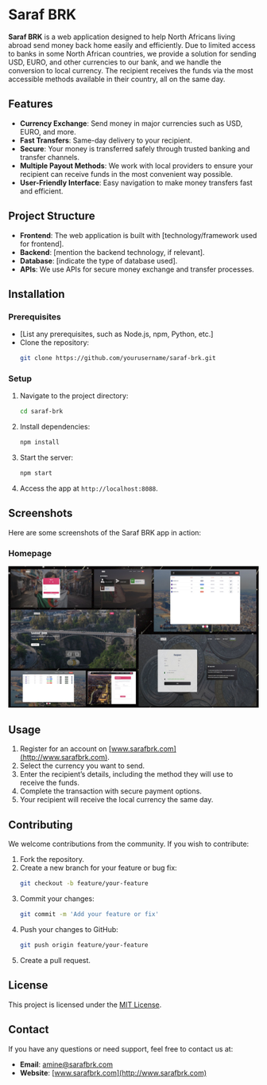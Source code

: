 # Saraf BRK

**Saraf BRK** is a web application designed to help North Africans living abroad send money back home easily and efficiently. Due to limited access to banks in some North African countries, we provide a solution for sending USD, EURO, and other currencies to our bank, and we handle the conversion to local currency. The recipient receives the funds via the most accessible methods available in their country, all on the same day.

## Features

- **Currency Exchange**: Send money in major currencies such as USD, EURO, and more.
- **Fast Transfers**: Same-day delivery to your recipient.
- **Secure**: Your money is transferred safely through trusted banking and transfer channels.
- **Multiple Payout Methods**: We work with local providers to ensure your recipient can receive funds in the most convenient way possible.
- **User-Friendly Interface**: Easy navigation to make money transfers fast and efficient.

## Project Structure

- **Frontend**: The web application is built with [technology/framework used for frontend].
- **Backend**: [mention the backend technology, if relevant].
- **Database**: [indicate the type of database used].
- **APIs**: We use APIs for secure money exchange and transfer processes.

## Installation

### Prerequisites
- [List any prerequisites, such as Node.js, npm, Python, etc.]
- Clone the repository:  
  ```bash
  git clone https://github.com/yourusername/saraf-brk.git
  ```
  
### Setup

1. Navigate to the project directory:  
   ```bash
   cd saraf-brk
   ```
2. Install dependencies:  
   ```bash
   npm install
   ```
3. Start the server:  
   ```bash
   npm start
   ```
4. Access the app at `http://localhost:8088`.

## Screenshots

Here are some screenshots of the Saraf BRK app in action:

### Homepage
![Homepage Screenshot](/screenshots/screenshot%20template.jpg) 


## Usage

1. Register for an account on [www.sarafbrk.com](http://www.sarafbrk.com).
2. Select the currency you want to send.
3. Enter the recipient’s details, including the method they will use to receive the funds.
4. Complete the transaction with secure payment options.
5. Your recipient will receive the local currency the same day.

## Contributing

We welcome contributions from the community. If you wish to contribute:
1. Fork the repository.
2. Create a new branch for your feature or bug fix:  
   ```bash
   git checkout -b feature/your-feature
   ```
3. Commit your changes:  
   ```bash
   git commit -m 'Add your feature or fix'
   ```
4. Push your changes to GitHub:  
   ```bash
   git push origin feature/your-feature
   ```
5. Create a pull request.

## License

This project is licensed under the [MIT License](LICENSE).

## Contact

If you have any questions or need support, feel free to contact us at:

- **Email**: amine@sarafbrk.com
- **Website**: [www.sarafbrk.com](http://www.sarafbrk.com)




